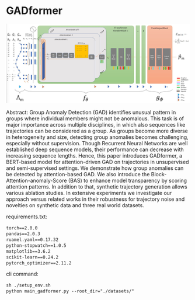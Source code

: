 # GADformer

![GADFormer Architecture Overview](./GADFormer_Architecture_Overview.jpg?raw=true)

Abstract:
Group Anomaly Detection (GAD) identifies unusual pattern in groups where individual members might not be anomalous. This task is of major importance across multiple disciplines, in which also sequences like trajectories can be considered as a group. As groups become more diverse in heterogeneity and size, detecting group anomalies becomes challenging, especially without supervision. Though Recurrent Neural Networks are well established deep sequence models, their performance can decrease with increasing sequence lengths. 
Hence, this paper introduces GADformer, a BERT-based model for attention-driven GAD on trajectories in unsupervised and semi-supervised settings. We demonstrate how group anomalies can be detected by attention-based GAD. We also introduce the Block-Attention-anomaly-Score (BAS) to enhance model transparency by scoring attention patterns. In addition to that, synthetic trajectory generation allows various ablation studies. In extensive experiments we investigate our approach versus related works in their robustness for trajectory noise and novelties on synthetic data and three real world datasets.

requirements.txt:
```
torch==2.0.0
pandas==2.0.3
ruamel.yaml==0.17.32
python-stopwatch==1.0.5
matplotlib==3.6.2
scikit-learn==0.24.2
pytorch_optimizer==2.11.2
```

cli command:
```
sh ./setup_env.sh
python main_gadformer.py --root_dir="./datasets/"
```
